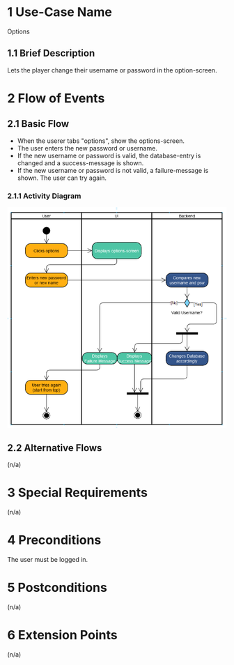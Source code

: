 # 1 Use-Case Name
Options

## 1.1 Brief Description
Lets the player change their username or password in the option-screen.

# 2 Flow of Events
## 2.1 Basic Flow
- When the userer tabs "options", show the options-screen.
- The user enters the new password or username.
- If the new username or password is valid, the database-entry is changed and a success-message is shown.
- If the new username or password is not valid, a failure-message is shown. The user can try again.

### 2.1.1 Activity Diagram
![Challange User](../images/UC_Options.png)


## 2.2 Alternative Flows
(n/a)

# 3 Special Requirements
(n/a)

# 4 Preconditions
The user must be logged in.

# 5 Postconditions
(n/a)
 
# 6 Extension Points
(n/a)
